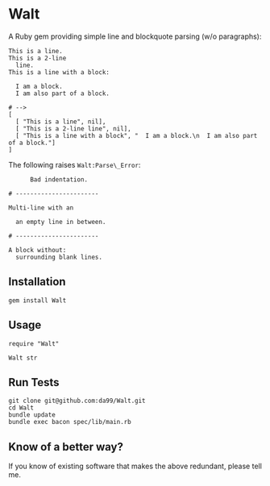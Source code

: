 
Walt
================

A Ruby gem providing simple line and blockquote parsing (w/o paragraphs):

    This is a line.
    This is a 2-line
      line.
    This is a line with a block:
      
      I am a block.
      I am also part of a block.

    # -->
    [ 
      [ "This is a line", nil],
      [ "This is a 2-line line", nil],
      [ "This is a line with a block", "  I am a block.\n  I am also part of a block."]
    ]

The following raises `Walt:Parse\_Error`:

          Bad indentation.
          
    # -----------------------
    
    Multi-line with an
      
      an empty line in between.

    # -----------------------
    
    A block without:
      surrounding blank lines.
      


Installation
------------

    gem install Walt

Usage
------

    require "Walt"
    
    Walt str


Run Tests
---------

    git clone git@github.com:da99/Walt.git
    cd Walt
    bundle update
    bundle exec bacon spec/lib/main.rb

Know of a better way?
-----------------------------

If you know of existing software that makes the above redundant,
please tell me.


